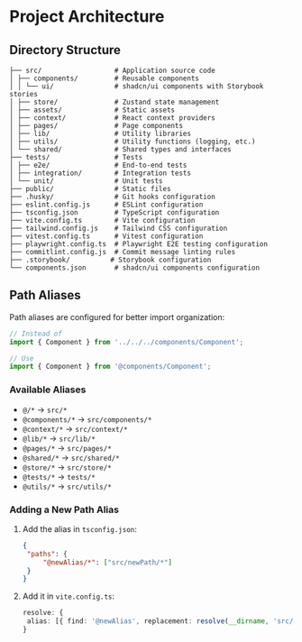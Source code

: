 # Project Architecture

## Directory Structure

```
├── src/                  # Application source code
│ ├── components/         # Reusable components
│ │ └── ui/               # shadcn/ui components with Storybook stories
│ ├── store/              # Zustand state management
│ ├── assets/             # Static assets
│ ├── context/            # React context providers
│ ├── pages/              # Page components
│ ├── lib/                # Utility libraries
│ ├── utils/              # Utility functions (logging, etc.)
│ └── shared/             # Shared types and interfaces
├── tests/                # Tests
│ ├── e2e/                # End-to-end tests
│ ├── integration/        # Integration tests
│ └── unit/               # Unit tests
├── public/               # Static files
├── .husky/               # Git hooks configuration
├── eslint.config.js      # ESLint configuration
├── tsconfig.json         # TypeScript configuration
├── vite.config.ts        # Vite configuration
├── tailwind.config.js    # Tailwind CSS configuration
├── vitest.config.ts      # Vitest configuration
├── playwright.config.ts  # Playwright E2E testing configuration
├── commitlint.config.js  # Commit message linting rules
├── .storybook/          # Storybook configuration
└── components.json       # shadcn/ui components configuration
```

## Path Aliases

Path aliases are configured for better import organization:

```typescript
// Instead of
import { Component } from '../../../components/Component';

// Use
import { Component } from '@components/Component';
```

### Available Aliases

- `@/*` → `src/*`
- `@components/*` → `src/components/*`
- `@context/*` → `src/context/*`
- `@lib/*` → `src/lib/*`
- `@pages/*` → `src/pages/*`
- `@shared/*` → `src/shared/*`
- `@store/*` → `src/store/*`
- `@tests/*` → `tests/*`
- `@utils/*` → `src/utils/*`

### Adding a New Path Alias

1. Add the alias in `tsconfig.json`:

   ```json
   {
   	"paths": {
   		"@newAlias/*": ["src/newPath/*"]
   	}
   }
   ```

2. Add it in `vite.config.ts`:
   ```typescript
   resolve: {
   	alias: [{ find: '@newAlias', replacement: resolve(__dirname, 'src/newPath') }];
   }
   ```
